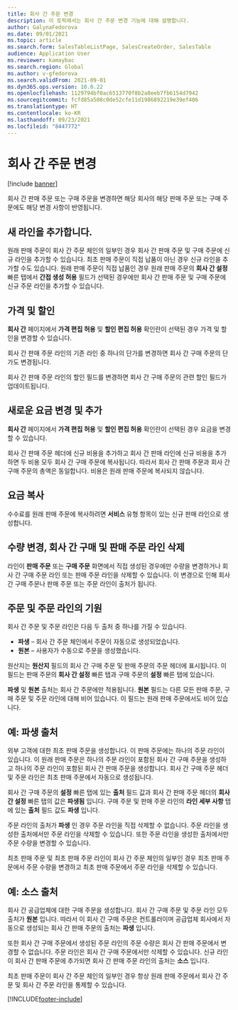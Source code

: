 ```yaml
---
title: 회사 간 주문 변경
description: 이 토픽에서는 회사 간 주문 변경 기능에 대해 설명합니다.
author: GalynaFedorova
ms.date: 09/01/2021
ms.topic: article
ms.search.form: SalesTableListPage, SalesCreateOrder, SalesTable
audience: Application User
ms.reviewer: kamaybac
ms.search.region: Global
ms.author: v-gfedorova
ms.search.validFrom: 2021-09-01
ms.dyn365.ops.version: 10.0.22
ms.openlocfilehash: 1129794bf0ac6513770f8b2a0eeb7fb6154d7942
ms.sourcegitcommit: fcfd85a508c0de52cfe11d1986892219e39ef406
ms.translationtype: HT
ms.contentlocale: ko-KR
ms.lasthandoff: 09/23/2021
ms.locfileid: "8447772"
---
```

# <a name="change-intercompany-orders"></a>회사 간 주문 변경

[!include [banner](../../includes/banner.md)]

회사 간 판매 주문 또는 구매 주문을 변경하면 해당 회사의 해당 판매 주문 또는 구매 주문에도 해당 변경 사항이 반영됩니다.

## <a name="adding-new-lines"></a>새 라인을 추가합니다.

원래 판매 주문이 회사 간 주문 체인의 일부인 경우 회사 간 판매 주문 및 구매 주문에 신규 라인을 추가할 수 있습니다. 최초 판매 주문이 직접 납품이 아닌 경우 신규 라인을 추가할 수도 있습니다. 원래 판매 주문이 직접 납품인 경우 원래 판매 주문의 **회사 간 설정** 빠른 탭에서 **간접 생성 허용** 필드가 선택된 경우에만 회사 간 판매 주문 및 구매 주문에 신규 주문 라인을 추가할 수 있습니다.

## <a name="changing-prices-and-discounts"></a>가격 및 할인

**회사 간** 페이지에서 **가격 편집 허용** 및 **할인 편집 허용** 확인란이 선택된 경우 가격 및 할인을 변경할 수 있습니다.

회사 간 판매 주문 라인의 기존 라인 중 하나의 단가를 변경하면 회사 간 구매 주문의 단가도 변경됩니다.

회사 간 판매 주문 라인의 할인 필드를 변경하면 회사 간 구매 주문의 관련 할인 필드가 업데이트됩니다.

## <a name="changing-and-adding-new-charges"></a>새로운 요금 변경 및 추가

**회사 간** 페이지에서 **가격 편집 허용** 및 **할인 편집 허용** 확인란이 선택된 경우 요금을 변경할 수 있습니다.

회사 간 판매 주문 헤더에 신규 비용을 추가하고 회사 간 판매 라인에 신규 비용을 추가하면 두 비용 모두 회사 간 구매 주문에 복사됩니다. 따라서 회사 간 판매 주문과 회사 간 구매 주문의 총액은 동일합니다. 비용은 원래 판매 주문에 복사되지 않습니다.

## <a name="copying-a-fee"></a>요금 복사

수수료를 원래 판매 주문에 복사하려면 **서비스** 유형 항목이 있는 신규 판매 라인으로 생성합니다.

## <a name="changing-quantities-and-deleting-intercompany-purchases-and-sales-order-lines"></a>수량 변경, 회사 간 구매 및 판매 주문 라인 삭제

라인이 **판매 주문** 또는 **구매 주문** 화면에서 직접 생성된 경우에만 수량을 변경하거나 회사 간 구매 주문 라인 또는 판매 주문 라인을 삭제할 수 있습니다. 이 변경으로 인해 회사 간 구매 주문나 판매 주문 또는 주문 라인이 출처가 됩니다.

## <a name="origins-of-orders-and-order-lines"></a>주문 및 주문 라인의 기원

회사 간 주문 및 주문 라인은 다음 두 출처 중 하나를 가질 수 있습니다.

- **파생** – 회사 간 주문 체인에서 주문이 자동으로 생성되었습니다.
- **원본** – 사용자가 수동으로 주문을 생성했습니다.

원산지는 **원산지** 필드의 회사 간 구매 주문 및 판매 주문의 주문 헤더에 표시됩니다. 이 필드는 판매 주문의 **회사 간 설정** 빠른 탭과 구매 주문의 **설정** 빠른 탭에 있습니다.

**파생** 및 **원본** 출처는 회사 간 주문에만 적용됩니다. **원본** 필드는 다른 모든 판매 주문, 구매 주문 및 주문 라인에 대해 비어 있습니다. 이 필드는 원래 판매 주문에서도 비어 있습니다.

## <a name="example-derived-origin"></a>예: 파생 출처

외부 고객에 대한 최초 판매 주문을 생성합니다. 이 판매 주문에는 하나의 주문 라인이 있습니다. 이 원래 판매 주문은 하나의 주문 라인이 포함된 회사 간 구매 주문을 생성하고 하나의 주문 라인이 포함된 회사 간 판매 주문을 생성합니다. 회사 간 구매 주문 헤더 및 주문 라인은 최초 판매 주문에서 자동으로 생성됩니다.

회사 간 구매 주문의 **설정** 빠른 탭에 있는 **출처** 필드 값과 회사 간 판매 주문 헤더의 **회사 간 설정** 빠른 탭의 값은 **파생됨** 입니다. 구매 주문 및 판매 주문 라인의 **라인 세부 사항** 탭에 있는 **출처** 필드 값도 **파생** 입니다.

주문 라인의 출처가 **파생** 인 경우 주문 라인을 직접 삭제할 수 없습니다. 주문 라인을 생성한 출처에서만 주문 라인을 삭제할 수 있습니다. 또한 주문 라인을 생성한 출처에서만 주문 수량을 변경할 수 있습니다.

최초 판매 주문 및 최초 판매 주문 라인이 회사 간 주문 체인의 일부인 경우 최초 판매 주문에서 주문 수량을 변경하고 최초 판매 주문에서 주문 라인을 삭제할 수 있습니다.

## <a name="example-source-origin"></a>예: 소스 출처

회사 간 공급업체에 대한 구매 주문을 생성합니다. 회사 간 구매 주문 및 주문 라인 모두 출처가 **원본** 입니다. 따라서 이 회사 간 구매 주문은 컨트롤러이며 공급업체 회사에서 자동으로 생성되는 회사 간 판매 주문의 출처는 **파생** 입니다.

또한 회사 간 구매 주문에서 생성된 주문 라인의 주문 수량은 회사 간 판매 주문에서 변경할 수 없습니다. 주문 라인은 회사 간 구매 주문에서만 삭제할 수 있습니다. 신규 라인이 회사 간 판매 주문에 추가되면 회사 간 판매 주문 라인의 출처는 **소스** 입니다.

최초 판매 주문이 회사 간 주문 체인의 일부인 경우 항상 원래 판매 주문에서 회사 간 주문 및 회사 간 주문 라인을 통제할 수 있습니다.

[!INCLUDE[footer-include](../../includes/footer-banner.md)]
